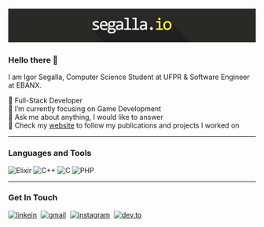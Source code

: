 ![banner](https://github.com/igorsegallafa/igorsegallafa/blob/main/banner.png)

### Hello there 👋
I am Igor Segalla, Computer Science Student at UFPR & Software Engineer at EBANX.

🎯 Full-Stack Developer<br>
🚀 I’m currently focusing on Game Development <br>
💬 Ask me about anything, I would like to answer<br>
📖 Check my [website](https://segalla.io) to follow my publications and projects I worked on

---
### Languages and Tools
![Elixir](https://img.shields.io/badge/elixir-%234B275F.svg?style=for-the-badge&logo=elixir&logoColor=white)
![C++](https://img.shields.io/badge/c++-%2300599C.svg?style=for-the-badge&logo=c%2B%2B&logoColor=white)
![C](https://img.shields.io/badge/c-%2300599C.svg?style=for-the-badge&logo=c&logoColor=white)
![PHP](https://img.shields.io/badge/php-%23777BB4.svg?style=for-the-badge&logo=php&logoColor=white)

---
### Get In Touch
[![linkein](https://img.shields.io/badge/linkedin-%230077B5.svg?style=for-the-badge&logo=linkedin&logoColor=white)](https://www.linkedin.com/in/igorsegallafa/)&nbsp; [![gmail](https://img.shields.io/badge/Gmail-D14836?style=for-the-badge&logo=gmail&logoColor=white)](mailto:igorsegallafa@gmail.com)&nbsp; [![instagram](https://img.shields.io/badge/Instagram-%23E4405F.svg?style=for-the-badge&logo=Instagram&logoColor=white)](https://www.instagram.com/igor.segalla/?hl=en)&nbsp; [![dev.to](https://img.shields.io/badge/dev.to-0A0A0A?style=for-the-badge&logo=dev.to&logoColor=white)](https://dev.to/igorsegallafa)

